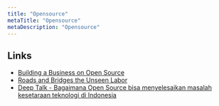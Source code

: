 ```yaml
---
title: "Opensource"
metaTitle: "Opensource"
metaDescription: "Opensource"
---
```


## Links

- [Building a Business on Open Source](/Building_a_Business_on_Open_Source_Ebook.pdf)
- [Roads and Bridges the Unseen Labor](/roads_and_bridges_the_unseen_labor.pdf)
- [Deep Talk - Bagaimana Open Source bisa menyelesaikan masalah kesetaraan teknologi di Indonesia](https://speakerdeck.com/hyperjump/deep-talk-bagaimana-open-source-bisa-menyelesaikan-masalah-kesetaraan-teknologi-di-indonesia)

